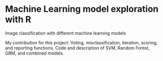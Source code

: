 # Machine Learning model exploration with R
Image classification with different machine learning models

My contribution for this project: 
Voting, misclassification, iteration, scoring, and reporting functions. Code and description of SVM, Random Forest, GBM, and combined models.
